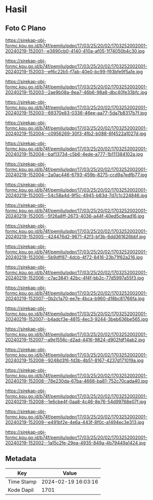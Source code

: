 # Hasil

## Foto C Plano

https://sirekap-obj-formc.kpu.go.id/b74f/pemilu/pdpr/17/03/25/20/02/1703252002001-20240219-152001--e3890cb0-4140-410a-af05-1f74050b4c30.jpg

https://sirekap-obj-formc.kpu.go.id/b74f/pemilu/pdpr/17/03/25/20/02/1703252002001-20240219-152003--ef6c22b5-f7ab-40e0-bc99-f93bfe9f5a1e.jpg

https://sirekap-obj-formc.kpu.go.id/b74f/pemilu/pdpr/17/03/25/20/02/1703252002001-20240219-152003--2ae9b08a-8ea7-46b6-98a8-dbc40fe33bfc.jpg

https://sirekap-obj-formc.kpu.go.id/b74f/pemilu/pdpr/17/03/25/20/02/1703252002001-20240219-152003--69370e83-0336-46ee-aa77-5da7b8317b7f.jpg

https://sirekap-obj-formc.kpu.go.id/b74f/pemilu/pdpr/17/03/25/20/02/1703252002001-20240219-152004--c0956269-30f3-4fb2-b088-6f4522a1027d.jpg

https://sirekap-obj-formc.kpu.go.id/b74f/pemilu/pdpr/17/03/25/20/02/1703252002001-20240219-152004--baf13734-c5b6-4ede-a777-1b111384102a.jpg

https://sirekap-obj-formc.kpu.go.id/b74f/pemilu/pdpr/17/03/25/20/02/1703252002001-20240219-152004--2a0ac446-6793-459b-8275-ccd9a7edfb77.jpg

https://sirekap-obj-formc.kpu.go.id/b74f/pemilu/pdpr/17/03/25/20/02/1703252002001-20240219-152005--54c58a4d-9f5c-4945-b83d-7d7c1c224846.jpg

https://sirekap-obj-formc.kpu.go.id/b74f/pemilu/pdpr/17/03/25/20/02/1703252002001-20240219-152005--5f26a8ff-2673-4036-a44f-40ed5c9ead16.jpg

https://sirekap-obj-formc.kpu.go.id/b74f/pemilu/pdpr/17/03/25/20/02/1703252002001-20240219-152005--424476d2-9671-42f3-bf3b-6dd361626bbf.jpg

https://sirekap-obj-formc.kpu.go.id/b74f/pemilu/pdpr/17/03/25/20/02/1703252002001-20240219-152006--5b9dff87-4dcb-4f72-8416-23b71f62a216.jpg

https://sirekap-obj-formc.kpu.go.id/b74f/pemilu/pdpr/17/03/25/20/02/1703252002001-20240219-152006--c7ac3841-42bc-4f4f-bb2c-77d5997a55f3.jpg

https://sirekap-obj-formc.kpu.go.id/b74f/pemilu/pdpr/17/03/25/20/02/1703252002001-20240219-152007--0b2c1a70-ee7e-4bca-b960-d18bc81766fa.jpg

https://sirekap-obj-formc.kpu.go.id/b74f/pemilu/pdpr/17/03/25/20/02/1703252002001-20240219-152007--b4adcf3e-4815-4ec3-9244-3beb636be565.jpg

https://sirekap-obj-formc.kpu.go.id/b74f/pemilu/pdpr/17/03/25/20/02/1703252002001-20240219-152007--a9e1556c-d2ad-4416-9824-d902fdf14ab2.jpg

https://sirekap-obj-formc.kpu.go.id/b74f/pemilu/pdpr/17/03/25/20/02/1703252002001-20240219-152008--9248d3f6-fd3b-4b51-8167-4237d171019a.jpg

https://sirekap-obj-formc.kpu.go.id/b74f/pemilu/pdpr/17/03/25/20/02/1703252002001-20240219-152008--78e230da-67ba-4668-ba81-752c70cada40.jpg

https://sirekap-obj-formc.kpu.go.id/b74f/pemilu/pdpr/17/03/25/20/02/1703252002001-20240219-152008--1e6cbe4f-0aa8-4c46-8e76-54d99768e07f.jpg

https://sirekap-obj-formc.kpu.go.id/b74f/pemilu/pdpr/17/03/25/20/02/1703252002001-20240219-152009--e491bf2e-4e6a-443f-8f0c-a1494ec3e313.jpg

https://sirekap-obj-formc.kpu.go.id/b74f/pemilu/pdpr/17/03/25/20/02/1703252002001-20240219-152002--1a15c2fe-29ea-4935-849a-4b79449a1424.jpg


## Metadata

| Key        | Value               |
| ---------- | ------------------- |
| Time Stamp | 2024-02-19 16:03:16 |
| Kode Dapil | 1701                |



